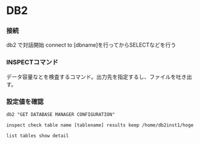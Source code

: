 # DB2

### 接続

db2 で対話開始
connect to [dbname]を行ってからSELECTなどを行う

### INSPECTコマンド

データ容量なとを検査するコマンド。出力先を指定するし、ファイルを吐き出す。

### 設定値を確認
```
db2 "GET DATABASE MANAGER CONFIGURATION"

inspect check table name [tablename] results keep /home/db2inst1/hoge

list tables show detail
```
